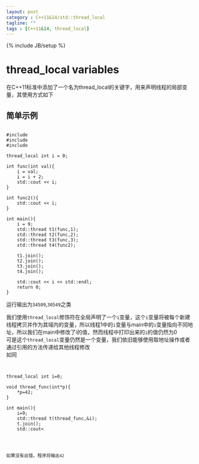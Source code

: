 ```yaml
---
layout: post
category : C++11&14/std::thread_local
tagline: ""
tags : [C++11&14, thread_local]
---  
```

{% include JB/setup %}

# thread_local variables	    
在C++11标准中添加了一个名为thread_local的关键字，用来声明线程的局部变量，其使用方式如下

## 简单示例    

<pre><code>
#include <iostream>
#include <memory>
#include <thread>

thread_local int i = 0;

int func(int val){
    i = val;
    i = i + 2;
    std::cout << i;
}

int func2(){
    std::cout << i;
}

int main(){
    i = 9;
    std::thread t1(func,1);
    std::thread t2(func,2);
    std::thread t3(func,3);
	std::thread t4(func2);

    t1.join();
    t2.join();
    t3.join();
	t4.join();

    std::cout << i << std::endl;
    return 0;
}
</code></pre>    


运行输出为`34509`,`30549`之类    

我们使用`thread_local`修饰符在全局声明了一个`i`变量，这个`i`变量将被每个新建线程拷贝并作为其域内的变量，所以线程1中的`i`变量与main中的`i`变量指向不同地址，所以我们在main中修改了i的值，然而线程中打印出来的`i`的值仍然为0     
可是这个`thread_local`变量仍然是一个变量，我们依旧能够使用取地址操作或者通过引用的方法传递给其他线程修改     
如同    

<pre><code>

thread_local int i=0;

void thread_func(int*p){
    *p=42;
}

int main(){
    i=9;
    std::thread t(thread_func,&i);
    t.join();
    std::cout<<i<<std::endl;
}

</code></pre>    

如果没有出错，程序将输出`42`
